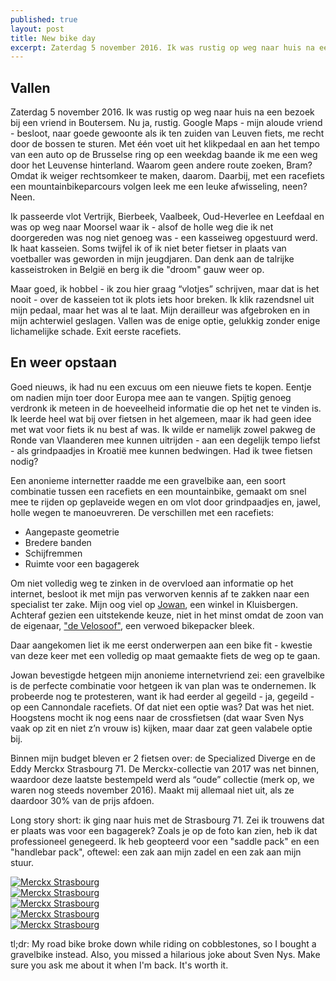 ```yaml
---
published: true
layout: post
title: New bike day
excerpt: Zaterdag 5 november 2016. Ik was rustig op weg naar huis na een bezoek bij een vriend in Boutersem. Nu ja, rustig. Google Maps - mijn aloude vriend - besloot, naar goede gewoonte als ik ten zuiden van Leuven fiets, me recht door de bossen te sturen. Met één voet uit het klikpedaal en aan het tempo van een auto op de Brusselse ring op een weekdag baande ik me een weg door het Leuvense hinterland. Waarom geen andere route zoeken, Bram? Omdat ik weiger rechtsomkeer te maken, daarom. Daarbij, met een racefiets een mountainbikeparcours volgen leek me een leuke afwisseling, neen? Neen.
---
```


## Vallen
Zaterdag 5 november 2016. Ik was rustig op weg naar huis na een bezoek bij een vriend in Boutersem. Nu ja, rustig. Google Maps - mijn aloude vriend - besloot, naar goede gewoonte als ik ten zuiden van Leuven fiets, me recht door de bossen te sturen. Met één voet uit het klikpedaal en aan het tempo van een auto op de Brusselse ring op een weekdag baande ik me een weg door het Leuvense hinterland. Waarom geen andere route zoeken, Bram? Omdat ik weiger rechtsomkeer te maken, daarom. Daarbij, met een racefiets een mountainbikeparcours volgen leek me een leuke afwisseling, neen? Neen.

Ik passeerde vlot Vertrijk, Bierbeek, Vaalbeek, Oud-Heverlee en Leefdaal en was op weg naar Moorsel waar ik - alsof de holle weg die ik net doorgereden was nog niet genoeg was - een kasseiweg opgestuurd werd. Ik haat kasseien. Soms twijfel ik of ik niet beter fietser in plaats van voetballer was geworden in mijn jeugdjaren. Dan denk aan de talrijke kasseistroken in België en berg ik die "droom" gauw weer op.

Maar goed, ik hobbel - ik zou hier graag “vlotjes” schrijven, maar dat is het nooit - over de kasseien tot ik plots iets hoor breken. Ik klik razendsnel uit mijn pedaal, maar het was al te laat. Mijn derailleur was afgebroken en in mijn achterwiel geslagen. Vallen was de enige optie, gelukkig zonder enige lichamelijke schade. Exit eerste racefiets.

## En weer opstaan
Goed nieuws, ik had nu een excuus om een nieuwe fiets te kopen. Eentje om nadien mijn toer door Europa mee aan te vangen. Spijtig genoeg verdronk ik meteen in de hoeveelheid informatie die op het net te vinden is. Ik leerde heel wat bij over fietsen in het algemeen, maar ik had geen idee met wat voor fiets ik nu best af was. Ik wilde er namelijk zowel pakweg de Ronde van Vlaanderen mee kunnen uitrijden - aan een degelijk tempo liefst - als grindpaadjes in Kroatië mee kunnen bedwingen. Had ik twee fietsen nodig?

Een anonieme internetter raadde me een gravelbike aan, een soort combinatie tussen een racefiets en een mountainbike, gemaakt om snel mee te rijden op geplaveide wegen en om vlot door grindpaadjes en, jawel, holle wegen te manoeuvreren. De verschillen met een racefiets:

- Aangepaste geometrie 
- Bredere banden
- Schijfremmen
- Ruimte voor een bagagerek

Om niet volledig weg te zinken in de overvloed aan informatie op het internet, besloot ik met mijn pas verworven kennis af te zakken naar een specialist ter zake. Mijn oog viel op [Jowan](http://www.jowan.be/ "Jowan - supporting cyclists since 1979"), een winkel in Kluisbergen. Achteraf gezien een uitstekende keuze, niet in het minst omdat de zoon van de eigenaar, ["de Velosoof"](https://joeriwannijn.wordpress.com/ "Joeri Wannijn - Life is a cycle."), een verwoed bikepacker bleek.

Daar aangekomen liet ik me eerst onderwerpen aan een bike fit - kwestie van deze keer met een volledig op maat gemaakte fiets de weg op te gaan.

Jowan bevestigde hetgeen mijn anonieme internetvriend zei: een gravelbike is de perfecte combinatie voor hetgeen ik van plan was te ondernemen. Ik probeerde nog te protesteren, want ik had eerder al gegeild - ja, gegeild - op een Cannondale racefiets. Of dat niet een optie was? Dat was het niet. Hoogstens mocht ik nog eens naar de crossfietsen (dat waar Sven Nys vaak op zit en niet z’n vrouw is) kijken, maar daar zat geen valabele optie bij.

Binnen mijn budget bleven er 2 fietsen over: de Specialized Diverge en de Eddy Merckx Strasbourg 71. De Merckx-collectie van 2017 was net binnen, waardoor deze laatste bestempeld werd als “oude” collectie (merk op, we waren nog steeds november 2016). Maakt mij allemaal niet uit, als ze daardoor 30% van de prijs afdoen. 

Long story short: ik ging naar huis met de Strasbourg 71. Zei ik trouwens dat er plaats was voor een bagagerek? Zoals je op de foto kan zien, heb ik dat professioneel genegeerd. Ik heb geopteerd voor een "saddle pack" en een "handlebar pack", oftewel: een zak aan mijn zadel en een zak aan mijn stuur.

<div class="row">
<article class="6u 12u$(xsmall) work-item">
<a href="{{ site.github.url }}/images/posts/MS1.jpg" class="image fit thumb"><img src="{{ site.github.url }}/images/posts/MS1.jpg" alt="Merckx Strasbourg" /></a>
</article>
<article class="6u 12u$(xsmall) work-item">
<a href="{{ site.github.url }}/images/posts/MS2.jpg" class="image fit thumb"><img src="{{ site.github.url }}/images/posts/MS2.jpg" alt="Merckx Strasbourg" /></a>
<article class="6u 12u$(xsmall) work-item">
<a href="{{ site.github.url }}/images/posts/MS1.jpg" class="image fit thumb"><img src="{{ site.github.url }}/images/posts/MS1.jpg" alt="Merckx Strasbourg" /></a>
</article>
<article class="6u 12u$(xsmall) work-item">
<a href="{{ site.github.url }}/images/posts/MS1.jpg" class="image fit thumb"><img src="{{ site.github.url }}/images/posts/MS1.jpg" alt="Merckx Strasbourg" /></a>
</article>
<article class="6u 12u$(xsmall) work-item">
<a href="{{ site.github.url }}/images/posts/MS1.jpg" class="image fit thumb"><img src="{{ site.github.url }}/images/posts/MS1.jpg" alt="Merckx Strasbourg" /></a>
</article>
</div>

tl;dr: My road bike broke down while riding on cobblestones, so I bought a gravelbike instead. Also, you missed a hilarious joke about Sven Nys. Make sure you ask me about it when I'm back. It's worth it.
